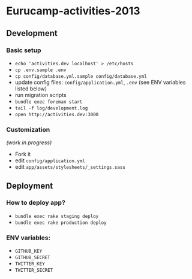 # Eurucamp-activities-2013

## Development

### Basic setup

* `echo 'activities.dev localhost' > /etc/hosts`
* `cp .env.sample .env`
* `cp config/database.yml.sample config/database.yml`
* update config files: `config/application.yml`, `.env` (see ENV variables listed below)
* run migration scripts
* `bundle exec foreman start`
* `tail -f log/development.log`
* `open http://activities.dev:3000`

### Customization

*(work in progress)*

* Fork it
* edit `config/application.yml`
* edit `app/assets/stylesheets/_settings.sass`

## Deployment

### How to deploy app?

* `bundle exec rake staging deploy`
* `bundle exec rake production deploy`

### **ENV** variables:

* `GITHUB_KEY`
* `GITHUB_SECRET`
* `TWITTER_KEY`
* `TWITTER_SECRET`



